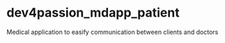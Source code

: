 # dev4passion_mdapp_patient
Medical application to easify communication between clients and doctors
